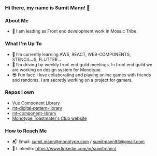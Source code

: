 <!--
**sumitmann/sumitmann** is a ✨ _special_ ✨ repository because its `README.md` (this file) appears on your GitHub profile.
-->

### Hi there, my name is Sumit Mann! 👋 

### About Me 
- 👨 I am leading as Front end development work in Mosaic Tribe.

### What I'm Up To 
- 🌱 I’m currently learning AWS, REACT, WEB-COMPONENTS, STENCIL.JS, FLUTTER...
- 🔭 I’m driving by-weekly front end guild meetings. In front end guild we are working on design system for Monotype.
- 😎 Fun fact: I love collaborating and playing online games with friends and randoms. I am secretly working on a project for gamers.

### Repos I own
- [Vue Component Library](https://github.com/Monotype/vue-component-library)
- [mt-digital-pattern-library](https://github.com/Monotype/mt-digital-pattern-library)
- [mt-component-library](https://github.com/Monotype/mt-component-library/)
- [Monotype Toastmater's Club website](https://github.com/sumit-mann/monotypetpastmasters.github.io)

### How to Reach Me
- 📬 Email: sumit.mann@monotype.com / sumitmann93@gmail.com
- 👤 LinkedIn: https://www.linkedin.com/in/sumitmann/
